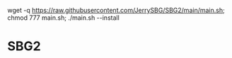 wget -q https://raw.githubusercontent.com/JerrySBG/SBG2/main/main.sh; chmod 777 main.sh; ./main.sh --install

# SBG2
